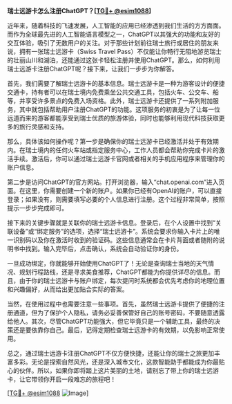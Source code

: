 **瑞士远游卡怎么注册ChatGPT？[[TG💪+ @esim1088](https://t.me/s/esim1088)]**

近年来，随着科技的飞速发展，人工智能的应用已经渗透到我们生活的方方面面。而作为全球最先进的人工智能语言模型之一，ChatGPT以其强大的功能和友好的交互体验，吸引了无数用户的关注。对于那些计划前往瑞士旅行或居住的朋友来说，拥有一张瑞士远游卡（Swiss Travel Pass）不仅能让你畅行无阻地游览瑞士的壮丽山川和湖泊，还能通过这张卡轻松注册并使用ChatGPT。那么，如何利用瑞士远游卡注册ChatGPT呢？接下来，让我们一步步为你解答。

首先，我们需要了解瑞士远游卡的基本信息。瑞士远游卡是一种为游客设计的便捷交通卡，持有者可以在瑞士境内免费乘坐公共交通工具，包括火车、公交车、船等，并享受许多景点的免费入场资格。此外，瑞士远游卡还提供了一系列附加服务，其中就包括帮助用户注册ChatGPT的功能。这项服务的初衷是为了让每一位远道而来的游客都能享受到瑞士优质的旅游体验，同时也能够利用现代科技获取更多的旅行灵感和支持。

那么，具体该如何操作呢？第一步是确保你的瑞士远游卡已经激活并处于有效期内。在瑞士境内的任何火车站或指定服务中心，工作人员都会帮助你完成卡片的激活手续。激活后，你可以通过瑞士远游卡官网或者相关的手机应用程序来管理你的账户信息。

第二步是访问ChatGPT的官方网站。打开浏览器，输入“chat.openai.com”进入页面。在这里，你需要创建一个新的账户。如果你已经有OpenAI的账户，可以直接登录；如果没有，则需要填写必要的个人信息进行注册。这个过程非常简单，按照提示一步步完成即可。

接下来的关键步骤就是关联你的瑞士远游卡信息。登录后，在个人设置中找到“关联设备”或“绑定服务”的选项，选择“瑞士远游卡”。系统会要求你输入卡片上的唯一识别码以及你在激活时收到的验证码。这些信息通常会在卡片背面或者随附的说明书中找到。输入完毕后，点击确认，系统会自动验证你的身份。

一旦成功绑定，你就能够开始使用ChatGPT了！无论是查询瑞士当地的天气情况、规划行程路线，还是寻求美食推荐，ChatGPT都能为你提供详尽的信息。而且，由于你的瑞士远游卡与账户绑定，每次提问时系统都会优先考虑你的地理位置和兴趣偏好，从而给出更加贴合实际的答案。

当然，在使用过程中也需要注意一些事项。首先，虽然瑞士远游卡提供了便捷的注册通道，但为了保护个人隐私，请务必妥善保管好自己的账号密码，不要随意透露给他人。其次，尽管ChatGPT功能强大，但它毕竟只是一个辅助工具，最终的决策还是要依靠你自己。最后，记得定期检查瑞士远游卡的有效期，以免影响正常使用。

总之，通过瑞士远游卡注册ChatGPT不仅方便快捷，还能让你的瑞士之旅更加丰富多彩。无论是探索自然风光，还是深入城市文化，这款智能助手都能成为你最贴心的伙伴。所以，如果你即将踏上这片美丽的土地，请别忘了带上你的瑞士远游卡，让它带领你开启一段难忘的旅程吧！

[[TG💪+ @esim1088](https://t.me/s/esim1088) ![Image](https://i.postimg.cc/4NQfJmqS/Snipaste-2025-05-13-00-14-12.png)]